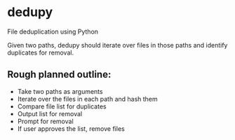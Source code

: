 # dedupy
File deduplication using Python

Given two paths, dedupy should iterate over files in those paths and identify duplicates for removal.

## Rough planned outline:
* Take two paths as arguments
* Iterate over the files in each path and hash them
* Compare file list for duplicates
* Output list for removal
* Prompt for removal
* If user approves the list, remove files